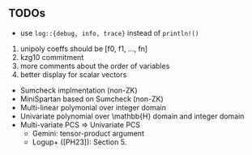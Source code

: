 ## TODOs

- use `log::{debug, info, trace}` instead of `println!()`
1. unipoly coeffs should be [f0, f1, ..., fn]
2. kzg10 commitment
3. more comments about the order of variables
4. better display for scalar vectors

- Sumcheck implmentation (non-ZK)
- MiniSpartan based on Sumcheck (non-ZK)
- Multi-linear polymonial over integer domain
- Univariate polynomial over \mathbb{H} domain and integer domain
- Multi-variate PCS => Univariate PCS
    - Gemini: tensor-product argument
    - Logup+ ([PH23]): Section 5.

